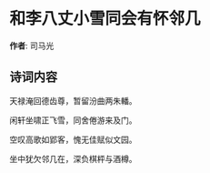 # 和李八丈小雪同会有怀邻几

**作者**: 司马光

## 诗词内容

天禄淹回德齿尊，暂留汾曲两朱轓。

闲轩坐啸正飞雪，同舍倦游来及门。

空叹高歌如郢客，愧无佳赋似文园。

坐中犹欠邻几在，深负棋枰与酒樽。

